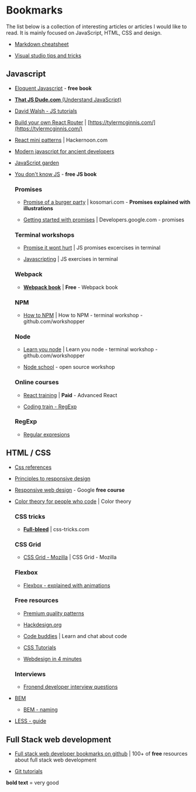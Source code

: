 # Bookmarks

The list below is a collection of interesting articles or articles I would like to read. 
It is mainly focused on JavaScript, HTML, CSS and design.

* [Markdown cheatsheet](https://github.com/adam-p/markdown-here/wiki/Markdown-Cheatsheet)

* [Visual studio tips and tricks](https://github.com/Microsoft/vscode-tips-and-tricks)

## Javascript

* [Eloquent Javascript](http://eloquentjavascript.net/) - **free book**

* [**That JS Dude.com** (Understand JavaScript)](http://www.thatjsdude.com)

* [David Walsh - JS tutorials](https://davidwalsh.name)

* [Build your own React Router](https://tylermcginnis.com/build-your-own-react-router-v4/) | [https://tylermcginnis.com/](https://tylermcginnis.com/) 

* [React mini patterns](https://hackernoon.com/10-react-mini-patterns-c1da92f068c5) | Hackernoon.com

* [Modern javascript for ancient developers](https://trackchanges.postlight.com/modern-javascript-for-ancient-web-developers-58e7cae050f9?gi=e1b507248236#.ooxtncmiy)

* [JavaScript garden](http://bonsaiden.github.io/JavaScript-Garden/)

* [You don't know JS](https://github.com/getify/You-Dont-Know-JS) - **free JS book**

    ### Promises

    * [Promise of a burger party](http://kosamari.com/notes/the-promise-of-a-burger-party) | kosomari.com - **Promises explained with illustrations**

    * [Getting started with promises](https://developers.google.com/web/fundamentals/getting-started/primers/promises#error_handling) | Developers.google.com - promises 

    ### Terminal workshops

    * [Promise it wont hurt](https://github.com/stevekane/promise-it-wont-hurt/blob/master/README.md) | JS promises excercises in terminal

    * [Javascripting](https://github.com/workshopper/javascripting) | JS exercises in terminal

    ### Webpack

    * [**Webpack book**](https://github.com/survivejs/webpack-book/tree/dev/manuscript) |  **Free** - Webpack book

    ### NPM

    * [How to NPM](https://github.com/workshopper/how-to-npm) | How to NPM - terminal workshop - github.com/workshopper

    ### Node

    * [Learn you node](https://github.com/workshopper/learnyounode) | Learn you node - terminal workshop - github.com/workshopper

    * [Node school](https://nodeschool.io) - open source workshop

    ### Online courses
    
    * [React training](https://reacttraining.com/online) | **Paid** - Advanced React

    * [Coding train - RegExp](https://www.youtube.com/channel/UCvjgXvBlbQiydffZU7m1_aw)

    ### RegExp

    * [Regular expresions](http://regexr.com)

## HTML / CSS

* [Css references](http://cssreference.io/)

* [Principles to responsive design](http://blog.froont.com/9-basic-principles-of-responsive-web-design/)

* [Responsive web design](https://www.udacity.com/course/responsive-web-design-fundamentals--ud893 ) - Google **free course**

* [Color theory for people who code](http://tallys.github.io/color-theory/) | Color theory

    ### CSS tricks

    * [**Full-bleed**](https://css-tricks.com/hassle-free-full-bleed-not/) | css-tricks.com

    ### CSS Grid

    * [CSS Grid - Mozilla](https://www.mozilla.org/en-US/developer/css-grid/?utm_source=dev-newsletter&utm_medium=email&utm_campaign=mar23-2017) | CSS Grid - Mozilla 

    ### Flexbox

    * [Flexbox - explained with animations](https://medium.freecodecamp.com/an-animated-guide-to-flexbox-d280cf6afc35?source=linkShare-fc11e1881952-1491722151)

    ### Free resources

    * [Premium quality patterns](https://novapattern.com)

    * [Hackdesign.org](https://hackdesign.org/lessons)

    * [Code buddies](https://codebuddies.org) | Learn and chat about code

    * [CSS Tutorials](https://tympanus.net/codrops/)

    * [Webdesign in 4 minutes](http://jgthms.com/web-design-in-4-minutes/)

    ### Interviews

    * [Fronend developer interview questions](https://github.com/johnpolacek/Front-end-Developer-Interview-Questions/blob/master/README.md)

* [BEM](http://getbem.com/)

    * [BEM - naming](http://cssguidelin.es/#bem-like-naming)

* [LESS - guide](http://winless.org/online-less-compiler) 

## Full Stack web development

* [Full stack web developer bookmarks on github](https://github.com/bmorelli25/Become-A-Full-Stack-Web-Developer/blob/master/README.md) | 100+ of **free** resources about full stack web development

* [Git tutorials](https://www.atlassian.com/git/tutorials)


**bold text** = very good
